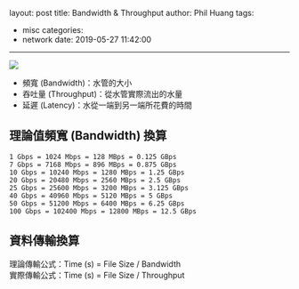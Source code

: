 layout: post
title: Bandwidth & Throughput
author: Phil Huang
tags:
  - misc
categories:
  - network
date: 2019-05-27 11:42:00
---
![](/images/throughput-bandwidth.png)

- 頻寬 (Bandwidth)：水管的大小  
- 吞吐量 (Throughput)：從水管實際流出的水量  
- 延遲 (Latency)：水從一端到另一端所花費的時間  

<!--more-->

## 理論值頻寬 (Bandwidth) 換算

```
1 Gbps = 1024 Mbps = 128 MBps = 0.125 GBps
7 Gbps = 7168 Mbps = 896 MBps = 0.875 GBps
10 Gbps = 10240 Mbps = 1280 MBps = 1.25 GBps
20 Gbps = 20480 Mbps = 2560 MBps = 2.5 GBps
25 Gbps = 25600 Mbps = 3200 MBps = 3.125 GBps
40 Gbps = 40960 Mbps = 5120 MBps = 5 GBps
50 Gbps = 51200 Mbps = 6400 MBps = 6.25 GBps
100 Gbps = 102400 Mbps = 12800 MBps = 12.5 GBps
```

## 資料傳輸換算

理論傳輸公式：Time (s) = File Size / Bandwidth  
實際傳輸公式：Time (s) = File Size / Throughput

